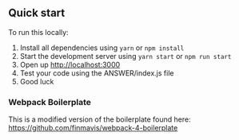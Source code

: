 ## Quick start

To run this locally:

1. Install all dependencies using `yarn` or `npm install`
2. Start the development server using `yarn start` or `npm run start`
3. Open up [http://localhost:3000](http://localhost:3000)
4. Test your code using the ANSWER/index.js file
5. Good luck


### Webpack Boilerplate
This is a modified version of the boilerplate found here: https://github.com/finmavis/webpack-4-boilerplate
